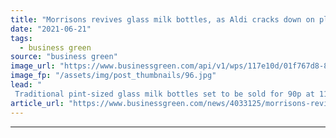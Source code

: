 ```yaml
---
title: "Morrisons revives glass milk bottles, as Aldi cracks down on plastic in its tea range"
date: "2021-06-21"
tags: 
  - business green
source: "business green"
image_url: "https://www.businessgreen.com/api/v1/wps/117e10d/01f767d8-842d-4420-a993-a2f2b47aa1c7/7/Morrisons-Milk-Bottles-Final-3-185x114.jpg"
image_fp: "/assets/img/post_thumbnails/96.jpg"
lead: "
 Traditional pint-sized glass milk bottles set to be sold for 90p at 11 trial stores in bid to curb plastic waste, Morrisons confirms ..."
article_url: "https://www.businessgreen.com/news/4033125/morrisons-revives-glass-milk-bottles-aldi-cracks-plastic-tea"
---
```


---
